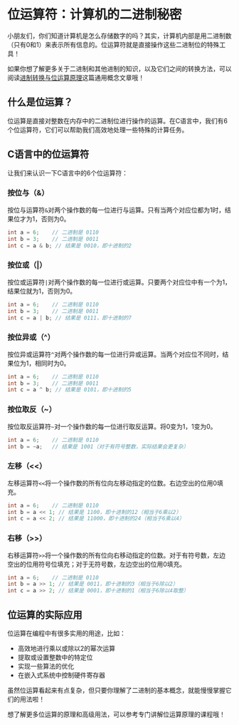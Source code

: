 # 位运算符：计算机的二进制秘密

小朋友们，你们知道计算机是怎么存储数字的吗？其实，计算机内部是用二进制数（只有0和1）来表示所有信息的。位运算符就是直接操作这些二进制位的特殊工具！

如果你想了解更多关于二进制和其他进制的知识，以及它们之间的转换方法，可以阅读[进制转换与位运算原理](../common-concepts/01-number-systems-bitwise-principles.md)这篇通用概念文章哦！

## 什么是位运算？

位运算是直接对整数在内存中的二进制位进行操作的运算。在C语言中，我们有6个位运算符，它们可以帮助我们高效地处理一些特殊的计算任务。

## C语言中的位运算符

让我们来认识一下C语言中的6个位运算符：

### 按位与（&）

按位与运算符`&`对两个操作数的每一位进行与运算。只有当两个对应位都为1时，结果位才为1，否则为0。

```c
int a = 6;    // 二进制是 0110
int b = 3;    // 二进制是 0011
int c = a & b; // 结果是 0010，即十进制的2
```

### 按位或（|）

按位或运算符`|`对两个操作数的每一位进行或运算。只要两个对应位中有一个为1，结果位就为1，否则为0。

```c
int a = 6;    // 二进制是 0110
int b = 3;    // 二进制是 0011
int c = a | b; // 结果是 0111，即十进制的7
```

### 按位异或（^）

按位异或运算符`^`对两个操作数的每一位进行异或运算。当两个对应位不同时，结果位为1，相同时为0。

```c
int a = 6;    // 二进制是 0110
int b = 3;    // 二进制是 0011
int c = a ^ b; // 结果是 0101，即十进制的5
```

### 按位取反（~）

按位取反运算符`~`对一个操作数的每一位进行取反运算。将0变为1，1变为0。

```c
int a = 6;    // 二进制是 0110
int b = ~a;   // 结果是 1001（对于有符号整数，实际结果会更复杂）
```

### 左移（<<）

左移运算符`<<`将一个操作数的所有位向左移动指定的位数。右边空出的位用0填充。

```c
int a = 6;    // 二进制是 0110
int b = a << 1; // 结果是 1100，即十进制的12（相当于6乘以2）
int c = a << 2; // 结果是 11000，即十进制的24（相当于6乘以4）
```

### 右移（>>）

右移运算符`>>`将一个操作数的所有位向右移动指定的位数。对于有符号数，左边空出的位用符号位填充；对于无符号数，左边空出的位用0填充。

```c
int a = 6;    // 二进制是 0110
int b = a >> 1; // 结果是 0011，即十进制的3（相当于6除以2）
int c = a >> 2; // 结果是 0001，即十进制的1（相当于6除以4取整）
```

## 位运算的实际应用

位运算在编程中有很多实用的用途，比如：

- 高效地进行乘以或除以2的幂次运算
- 提取或设置整数中的特定位
- 实现一些算法的优化
- 在嵌入式系统中控制硬件寄存器

虽然位运算看起来有点复杂，但只要你理解了二进制的基本概念，就能慢慢掌握它们的用法啦！

想了解更多位运算的原理和高级用法，可以参考专门讲解位运算原理的课程哦！